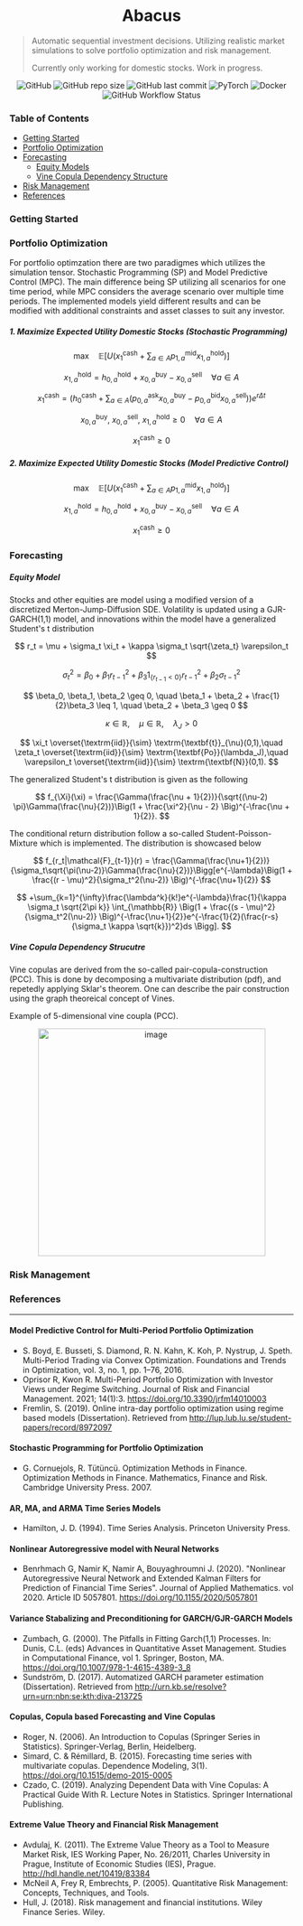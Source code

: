 <div align="center">

# Abacus

</div>

> Automatic sequential investment decisions.
> Utilizing realistic market simulations to solve portfolio optimization and risk management.
>
> Currently only working for domestic stocks. Work in progress.


<div align="center">

![GitHub](https://img.shields.io/github/license/sinbad-the-sailor/abacus?color=%23002D5A&style=flat-square)
![GitHub repo size](https://img.shields.io/github/repo-size/sinbad-the-sailor/abacus?color=%23002D5A&style=flat-square)
![GitHub last commit](https://img.shields.io/github/last-commit/sinbad-the-sailor/abacus?color=%23002D5A&style=flat-square)
![PyTorch](https://img.shields.io/badge/PyTorch-%23EE4C2C.svg?style=flat-square&logo=PyTorch&logoColor=white)
![Docker](https://img.shields.io/badge/docker-%230db7ed.svg?style=flat-square&logo=docker&logoColor=white)
![GitHub Workflow Status](https://img.shields.io/github/actions/workflow/status/Sinbad-the-sailor/abacus/test.yaml?color=%23002D5A&style=flat-square)


</div>

### **Table of Contents**
- [Getting Started](#getting-started)
- [Portfolio Optimization](#portfolio-optimization)
- [Forecasting](#forecasting)
    - [Equity Models](#equity-model)
    - [Vine Copula Dependency Structure](#vine-copula-dependency-strucutre)
- [Risk Management](#risk-management)
- [References](#references)

### **Getting Started**

### **Portfolio Optimization**

For portfolio optimzation there are two paradigmes which utilizes the simulation tensor. Stochastic Programming (SP) and Model Predictive Control (MPC). The main difference being SP utilizing all scenarios for one time period, while MPC considers the average scenario over multiple time periods. The implemented models yield different results and can be modified with additional constraints and asset classes to suit any investor.

##### 1. Maximize Expected Utility Domestic Stocks (Stochastic Programming)
$$
\mbox{max} \quad \mathbb{E}\Big[ U\Big( x_1^{\text{cash}} +  \sum_{a \in A} p_{1,a}^{\text{mid}} x_{1,a}^{\text{hold}}  \Big)   \Big]
$$

$$
x_{1,a}^{\text{hold}} = h_{0,a}^{\text{hold}} + x_{0, a}^{\text{buy}} - x_{0,a}^{\text{sell}} \quad \forall a \in A
$$

$$
x_1^{\text{cash}} = \big(h_0^{\text{cash}} +  \sum_{a \in A} (p_{0,a}^{\text{ask}}x_{0,a}^{\text{buy}} - p_{0,a}^{\text{bid}}x_{0,a}^{\text{sell}})   \big) e^{r \Delta t}
$$

$$
x_{0, a}^{\text{buy}}, ~x_{0,a}^{\text{sell}}, ~x_{1, a}^{\text{hold}} \geq 0 \quad \forall a \in A
$$

$$
x_1^{\text{cash}} \geq 0
$$

##### 2. Maximize Expected Utility Domestic Stocks (Model Predictive Control)
$$
\mbox{max} \quad \mathbb{E}\Big[ U\Big( x_1^{\text{cash}} +  \sum_{a \in A} p_{1,a}^{\text{mid}} x_{1,a}^{\text{hold}}  \Big)   \Big]
$$

$$
x_{1,a}^{\text{hold}} = h_{0,a}^{\text{hold}} + x_{0, a}^{\text{buy}} - x_{0,a}^{\text{sell}} \quad \forall a \in A
$$

$$
x_1^{\text{cash}} \geq 0
$$



### **Forecasting**

##### **Equity Model**
Stocks and other equities are model using a modified version of a discretized Merton-Jump-Diffusion SDE. Volatility is updated using a GJR-GARCH(1,1) model, and innovations within the model have a generalized Student's t distribution

$$
r_t = \mu + \sigma_t \xi_t + \kappa \sigma_t \sqrt{\zeta_t} \varepsilon_t
$$

$$
\sigma_t^2 = \beta_0 + \beta_1 r_{t-1}^2 + \beta_3 1_{ \{r_{t-1}<0 \} }r_{t-1}^2  + \beta_2 \sigma_{t-1}^2
$$

$$
\beta_0, \beta_1, \beta_2 \geq 0, \quad \beta_1 + \beta_2 + \frac{1}{2}\beta_3 \leq 1, \quad \beta_2 + \beta_3 \geq 0
$$

$$
\kappa \in \mathbb{R},\quad \mu \in \mathbb{R}, \quad \lambda_J > 0
$$

$$
\xi_t \overset{\textrm{iid}}{\sim} \textrm{\textbf{t}}_{\nu}(0,1),\quad \zeta_t \overset{\textrm{iid}}{\sim} \textrm{\textbf{Po}}(\lambda_J),\quad \varepsilon_t \overset{\textrm{iid}}{\sim} \textrm{\textbf{N}}(0,1).
$$

The generalized Student's t distribution is given as the following

$$
f_{\Xi}(\xi) = \frac{\Gamma(\frac{\nu + 1}{2})}{\sqrt{(\nu-2) \pi}\Gamma(\frac{\nu}{2})}\Big(1 + \frac{\xi^2}{\nu - 2} \Big)^{-\frac{\nu + 1}{2}}.
$$

The conditional return distribution follow a so-called Student-Poisson-Mixture which is implemented. The distribution is showcased below

$$
 f_{r_t|\mathcal{F}_{t-1}}(r) =  \frac{\Gamma(\frac{\nu+1}{2})}{\sigma_t\sqrt{\pi(\nu-2)}\Gamma(\frac{\nu}{2})}\Bigg[e^{-\lambda}\Big(1 + \frac{(r - \mu)^2}{\sigma_t^2(\nu-2)} \Big)^{-\frac{\nu+1}{2}}
$$

$$
+\sum_{k=1}^{\infty}\frac{\lambda^k}{k!}e^{-\lambda}\frac{1}{\kappa \sigma_t \sqrt{2\pi k}} \int_{\mathbb{R}} \Big(1 + \frac{(s - \mu)^2}{\sigma_t^2(\nu-2)} \Big)^{-\frac{\nu+1}{2}}e^{-\frac{1}{2}(\frac{r-s}{\sigma_t \kappa \sqrt{k}})^2}ds \Bigg].
$$

##### **Vine Copula Dependency Strucutre**
Vine copulas are derived from the so-called pair-copula-construction (PCC). This is done by decomposing a multivariate distribution (pdf), and repetedly applying Sklar's theorem. One can describe the pair construction using the graph theoreical concept of Vines.

Example of 5-dimensional vine coupla (PCC).
<p align="center">
<img width="403" alt="image" src="https://user-images.githubusercontent.com/62723280/169716182-d73f6456-3f21-4074-b24c-bc94de7272f0.png">
</p>

### **Risk Management**

### **References**
---------------------------------------

#### Model Predictive Control for Multi-Period Portfolio Optimization

* S. Boyd, E. Busseti, S. Diamond, R. N. Kahn, K. Koh, P. Nystrup, J. Speth. Multi-Period Trading via Convex Optimization. Foundations and Trends in Optimization, vol. 3, no. 1, pp. 1–76, 2016.
* Oprisor R, Kwon R. Multi-Period Portfolio Optimization with Investor Views under Regime Switching. Journal of Risk and Financial Management. 2021; 14(1):3. https://doi.org/10.3390/jrfm14010003
* Fremlin, S. (2019). Online intra-day portfolio optimization using regime based models (Dissertation). Retrieved from http://lup.lub.lu.se/student-papers/record/8972097

#### Stochastic Programming for Portfolio Optimization

* G. Cornuejols, R. Tütüncü. Optimization Methods in Finance. Optimization Methods in Finance. Mathematics, Finance and Risk. Cambridge University Press. 2007.

#### AR, MA, and ARMA Time Series Models

* Hamilton, J. D. (1994). Time Series Analysis. Princeton University Press.

#### Nonlinear Autoregressive model with Neural Networks

* Benrhmach G, Namir K, Namir A, Bouyaghroumni J. (2020). "Nonlinear Autoregressive Neural Network and Extended Kalman Filters for Prediction of Financial Time Series". Journal of Applied Mathematics. vol 2020. Article ID 5057801. https://doi.org/10.1155/2020/5057801

#### Variance Stabalizing and Preconditioning for GARCH/GJR-GARCH Models

* Zumbach, G. (2000). The Pitfalls in Fitting Garch(1,1) Processes. In: Dunis, C.L. (eds) Advances in Quantitative Asset Management. Studies in Computational Finance, vol 1. Springer, Boston, MA. https://doi.org/10.1007/978-1-4615-4389-3_8
* Sundström, D. (2017). Automatized GARCH parameter estimation (Dissertation). Retrieved from http://urn.kb.se/resolve?urn=urn:nbn:se:kth:diva-213725

#### Copulas, Copula based Forecasting and Vine Copulas

* Roger, N. (2006). An Introduction to Copulas (Springer Series in Statistics). Springer-Verlag, Berlin, Heidelberg.
* Simard, C. & Rémillard, B. (2015). Forecasting time series with multivariate copulas. Dependence Modeling, 3(1). https://doi.org/10.1515/demo-2015-0005
* Czado, C. (2019). Analyzing Dependent Data with Vine Copulas: A Practical Guide With R. Lecture Notes in Statistics. Springer International Publishing.

#### Extreme Value Theory and Financial Risk Management

* Avdulaj, K. (2011). The Extreme Value Theory as a Tool to Measure Market Risk, IES Working Paper, No. 26/2011, Charles University in Prague, Institute of Economic Studies (IES), Prague. http://hdl.handle.net/10419/83384
* McNeil A, Frey R, Embrechts, P. (2005). Quantitative Risk Management: Concepts, Techniques, and Tools.
* Hull, J. (2018). Risk management and financial institutions. Wiley Finance Series. Wiley.
